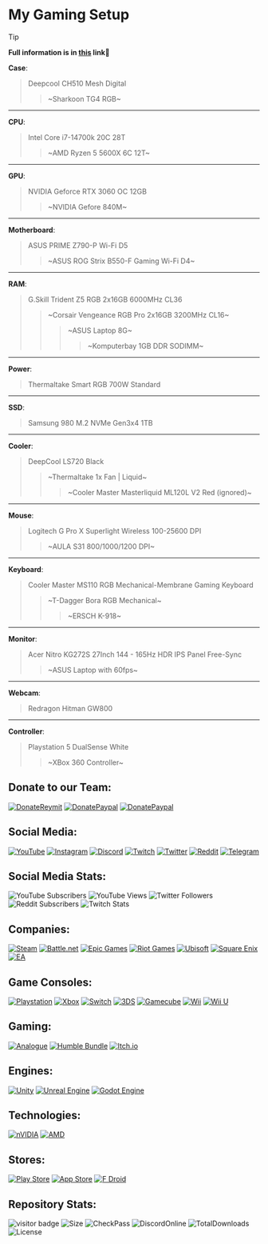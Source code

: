 # My Gaming Setup

> [!TIP]
**Full information is in [this](https://www.instagram.com/stories/highlights/17917990355294297/) link💛**

**Case**:
> Deepcool CH510 Mesh Digital
>> ~Sharkoon TG4 RGB~
___
**CPU**:
> Intel Core i7-14700k 20C 28T
>> ~AMD Ryzen 5 5600X 6C 12T~
___
**GPU**:
> NVIDIA Geforce RTX 3060 OC 12GB
>> ~NVIDIA Gefore 840M~
---
**Motherboard**:
> ASUS PRIME Z790-P Wi-Fi D5
>> ~ASUS ROG Strix B550-F Gaming Wi-Fi D4~
---
**RAM**:
> G.Skill Trident Z5 RGB 2x16GB 6000MHz CL36
>> ~Corsair Vengeance RGB Pro 2x16GB 3200MHz CL16~
>>> ~ASUS Laptop 8G~
>>>> ~Komputerbay 1GB DDR SODIMM~
---
**Power**:
> Thermaltake Smart RGB 700W Standard
___
**SSD**:
> Samsung 980 M.2 NVMe Gen3x4 1TB
___
**Cooler**:
> DeepCool LS720 Black
>> ~Thermaltake 1x Fan | Liquid~
>>> ~Cooler Master Masterliquid ML120L V2 Red (ignored)~
___
**Mouse**:
> Logitech G Pro X Superlight Wireless 100-25600 DPI
>> ~AULA S31 800/1000/1200 DPI~
___
**Keyboard**:
> Cooler Master MS110 RGB Mechanical-Membrane Gaming Keyboard
>> ~T-Dagger Bora RGB Mechanical~
>>> ~ERSCH K-918~
___
**Monitor**:
> Acer Nitro KG272S 27Inch 144 - 165Hz HDR IPS Panel Free-Sync
>> ~ASUS Laptop with 60fps~
___
**Webcam**:
> Redragon Hitman GW800
---
**Controller**:
> Playstation 5 DualSense White
>> ~XBox 360 Controller~

## Donate to our Team:
[![DonateReymit](https://img.shields.io/badge/Donate-Reymit-purple)](https://reymit.ir/examid6540)
[![DonatePaypal](https://img.shields.io/badge/Donate-PayPal-blue.svg)](https://reymit.ir/examid6540?int)
[![DonatePaypal](https://img.shields.io/badge/Donate-CreditCard-orange.svg)](https://reymit.ir/examid6540?int)

## Social Media:
[![YouTube](https://img.shields.io/badge/YouTube-%23FF0000.svg?style=for-the-badge&logo=YouTube&logoColor=white)](https://www.youtube.com/c/Examid6540)
[![Instagram](https://img.shields.io/badge/Instagram-%23E4405F.svg?style=for-the-badge&logo=Instagram&logoColor=white)](https://www.instagram.com/examid6540)
[![Discord](https://img.shields.io/badge/%3CExamid%3E-%237289DA.svg?style=for-the-badge&logo=discord&logoColor=white)](https://discord.com/invite/yEhhndhFHW)
[![Twitch](https://img.shields.io/badge/Twitch-%239146FF.svg?style=for-the-badge&logo=Twitch&logoColor=white)](https://www.twitch.tv/examid6540)
[![Twitter](https://img.shields.io/badge/Twitter-%231DA1F2.svg?style=for-the-badge&logo=Twitter&logoColor=white)](https://twitter.com/examid6540)
[![Reddit](https://img.shields.io/badge/Reddit-FF4500?style=for-the-badge&logo=reddit&logoColor=white)](https://www.reddit.com/user/examid6540)
[![Telegram](https://img.shields.io/badge/Telegram-2CA5E0?style=for-the-badge&logo=telegram&logoColor=white)](https://t.me/examid6540)

## Social Media Stats:
![YouTube Subscribers](https://img.shields.io/youtube/channel/subscribers/UCKER67LXWVGR3MJJ0vIXFVA?label=YouTube%20Subscribers&style=for-the-badge)
![YouTube Views](https://img.shields.io/youtube/channel/views/UCKER67LXWVGR3MJJ0vIXFVA?label=YouTube%20Views&style=for-the-badge)
![Twitter Followers](https://img.shields.io/twitter/follow/examid6540?color=blue&label=Twitter%20Followers&style=for-the-badge)
![Reddit Subscribers](https://img.shields.io/reddit/subreddit-subscribers/examid6540?color=orange&label=Reddit%20Subscribers&style=for-the-badge)
![Twitch Stats](https://img.shields.io/twitch/status/examid6540?color=purple&style=for-the-badge)

## Companies:
[![Steam](https://img.shields.io/badge/steam-%23000000.svg?style=for-the-badge&logo=steam&logoColor=white)](https://store.steampowered.com)
[![Battle.net](https://img.shields.io/badge/battle.net-%2300AEFF.svg?style=for-the-badge&logo=battle.net&logoColor=white)](https://us.shop.battle.net/en-gb)
[![Epic Games](https://img.shields.io/badge/epicgames-%23313131.svg?style=for-the-badge&logo=epicgames&logoColor=white)](https://store.epicgames.com/en-US)
[![Riot Games](https://img.shields.io/badge/riotgames-D32936.svg?style=for-the-badge&logo=riotgames&logoColor=white)](https://www.riotgames.com/en)
[![Ubisoft](https://img.shields.io/badge/Ubisoft-%23F5F5F5.svg?style=for-the-badge&logo=Ubisoft&logoColor=black)](https://www.ubisoft.com/en-us)
[![Square Enix](https://img.shields.io/badge/SquareEnix-%23ED1C24.svg?style=for-the-badge&logo=SquareEnix&logoColor=white)](https://www.square-enix.com)
[![EA](https://img.shields.io/badge/ea-%23000000.svg?style=for-the-badge&logo=ea&logoColor=white)](https://www.ea.com)

##  Game Consoles:
[![Playstation](https://img.shields.io/badge/Playstation-003791?style=for-the-badge&logo=playstation&logoColor=white)](https://www.playstation.com/en-us)
[![Xbox](https://img.shields.io/badge/xbox-%23107C10.svg?style=for-the-badge&logo=xbox&logoColor=white)](https://www.xbox.com/en-US)
[![Switch](https://img.shields.io/badge/Switch-E60012?style=for-the-badge&logo=nintendo-switch&logoColor=white)](https://www.nintendo.com/switch)
[![3DS](https://img.shields.io/badge/3DS-D12228?style=for-the-badge&logo=nintendo-3ds&logoColor=white)](https://www.nintendo.co.uk/Hardware/Nintendo-3DS-Family/Nintendo-3DS-Family-94560.html)
[![Gamecube](https://img.shields.io/badge/Gamecube-6A5FBB?style=for-the-badge&logo=nintendo-gamecube&logoColor=white)](https://www.nintendo.co.za/Hardware/Nintendo-History/Nintendo-GameCube/Nintendo-GameCube-627129.html)
[![Wii](https://img.shields.io/badge/Wii-8B8B8B?style=for-the-badge&logo=wii&logoColor=white)](https://www.nintendo.co.uk/Wii/Wii-94559.html)
[![Wii U](https://img.shields.io/badge/Wii%20U-8B8B8B?style=for-the-badge&logo=wiiu&logoColor=white)](https://www.nintendo.co.uk/Wii-U/Wii-U-344102.html)

## Gaming:
[![Analogue](https://img.shields.io/badge/Analogue-1A1A1A?style=for-the-badge&logo=Analogue&logoColor=white)](https://www.analogue.co)
[![Humble Bundle](https://img.shields.io/badge/HumbleBundle-%23494F5C.svg?style=for-the-badge&logo=HumbleBundle&logoColor=white)](https://www.humblebundle.com)
[![Itch.io](https://img.shields.io/badge/Itch-%23FF0B34.svg?style=for-the-badge&logo=Itch.io&logoColor=white)](https://itch.io)

## Engines:
[![Unity](https://img.shields.io/badge/unity-%23000000.svg?style=for-the-badge&logo=unity&logoColor=white)](https://unity.com)
[![Unreal Engine](https://img.shields.io/badge/unrealengine-%23313131.svg?style=for-the-badge&logo=unrealengine&logoColor=white)](https://www.unrealengine.com/en-US)
[![Godot Engine](https://img.shields.io/badge/GODOT-%23FFFFFF.svg?style=for-the-badge&logo=godot-engine)](https://godotengine.org)

## Technologies:
[![nVIDIA](https://img.shields.io/badge/nVIDIA-%2376B900.svg?style=for-the-badge&logo=nVIDIA&logoColor=white)](https://www.nvidia.com/en-us)
[![AMD](https://img.shields.io/badge/AMD-F6A21E.svg?style=for-the-badge&logo=AMD&logoColor=white)](https://www.amd.com/en)

## Stores:
[![Play Store](https://img.shields.io/badge/Google_Play-414141?style=for-the-badge&logo=google-play&logoColor=white)](https://play.google.com/store/games)
[![App Store](https://img.shields.io/badge/App_Store-0D96F6?style=for-the-badge&logo=app-store&logoColor=white)](https://www.apple.com/app-store)
[![F Droid](https://img.shields.io/badge/F_Droid-1976D2?style=for-the-badge&logo=f-droid&logoColor=white)](https://f-droid.org/en)

## Repository Stats:
![visitor badge](https://visitor-badge.glitch.me/badge?page_id=Hamidalavi.visitor-badge)
![Size](https://img.shields.io/badge/size-7.84kB-blue)
![CheckPass](https://shields.io/badge/checks-passing-brightgreen)
![DiscordOnline](https://img.shields.io/discord/852100868303749130?color=purple&label=discord%20chat)
![TotalDownloads](https://img.shields.io/github/downloads/Hamidalavi/CSS-step-by-step/total)
![License](https://img.shields.io/badge/license-EXB-orange)
